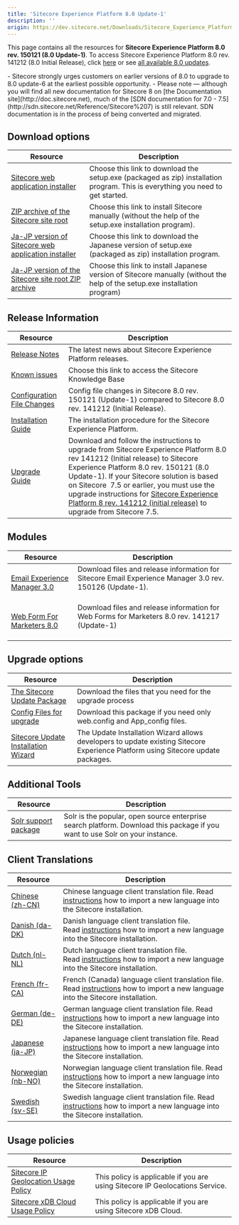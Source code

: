 ```yaml
---
title: 'Sitecore Experience Platform 8.0 Update-1'
description: ''
origin: https://dev.sitecore.net/Downloads/Sitecore_Experience_Platform/8_0/Sitecore_Experience_Platform_8_update1.aspx
---
```


This page contains all the resources for **Sitecore Experience Platform 8.0 rev. 150121 (8.0 Update-1)**. To access Sitecore Experience Platform 8.0 rev. 141212 (8.0 Initial Release), click [here](/downloads/Sitecore_Experience_Platform/8_0/Sitecore_Experience_Platform_8_0) or see [all available 8.0 updates](/downloads/Sitecore_Experience_Platform/8_0).

  <Alert variant='warning' mb={4}>
    <AlertIcon />
    <AlertDescription>
    - Sitecore strongly urges customers on earlier versions of 8.0 to upgrade to 8.0 update-6 at the earliest possible opportunity.
    - Please note — although you will find all new documentation for Sitecore 8 on [the Documentation site](http://doc.sitecore.net), much of the [SDN documentation for 7.0 - 7.5](http://sdn.sitecore.net/Reference/Sitecore%207) is still relevant. SDN documentation is in the process of being converted and migrated.
    </AlertDescription>
  </Alert>


## Download options

| Resource                                                                                                                                                                                                                                                | Description                                                                                                                    |
| ------------------------------------------------------------------------------------------------------------------------------------------------------------------------------------------------------------------------------------------------------- | ------------------------------------------------------------------------------------------------------------------------------ |
| [Sitecore web application installer](https://scdp.blob.core.windows.net/downloads/Sitecore%20Experience%20Platform/8%200/Sitecore%20Experience%20Platform%208%20update1/Secure/Sitecore%208.0%20rev.%20150121.zip)                                      | Choose this link to download the setup.exe (packaged as zip) installation program. This is everything you need to get started. |
| [ZIP archive of the Sitecore site root](https://scdp.blob.core.windows.net/downloads/Sitecore%20Experience%20Platform/8%200/Sitecore%20Experience%20Platform%208%20update1/Secure/site%20root/Sitecore%208.0%20rev.%20150121.zip)                       | Choose this link to install Sitecore manually (without the help of the setup.exe installation program).                        |
| [Ja-JP version of Sitecore web application installer](https://scdp.blob.core.windows.net/downloads/Sitecore%20Experience%20Platform/8%200/Sitecore%20Experience%20Platform%208%20update1/Secure/Sitecore%208.0%20rev.%20150121%20ja-JP.zip)             | Choose this link to download the Japanese version of setup.exe (packaged as zip) installation program.                         |
| [Ja-JP version of the Sitecore site root ZIP archive](https://scdp.blob.core.windows.net/downloads/Sitecore%20Experience%20Platform/8%200/Sitecore%20Experience%20Platform%208%20update1/Secure/site%20root/Sitecore%208.0%20rev.%20150121%20ja-JP.zip) | Choose this link to install Japanese version of Sitecore manually (without the help of the setup.exe installation program)     |

## Release Information

| Resource                                                                                                                                                                                                                                | Description                                                                                                                                                                                                                                                                                                                                                                                                                                 |
| --------------------------------------------------------------------------------------------------------------------------------------------------------------------------------------------------------------------------------------- | ------------------------------------------------------------------------------------------------------------------------------------------------------------------------------------------------------------------------------------------------------------------------------------------------------------------------------------------------------------------------------------------------------------------------------------------- |
| [Release Notes](/downloads/Sitecore_Experience_Platform/8_0/Sitecore_Experience_Platform_8_update1/Release_Notes)                                                                                                                       | The latest news about Sitecore Experience Platform releases.                                                                                                                                                                                                                                                                                                                                                                                |
| [Known issues](https://kb.sitecore.net/articles/616431)                                                                                                                                                                                 | Choose this link to access the Sitecore Knowledge Base                                                                                                                                                                                                                                                                                                                                                                                      |
| [Configuration File Changes](https://scdp.blob.core.windows.net/downloads/Sitecore%20Experience%20Platform/8%200/Sitecore%20Experience%20Platform%208%20update1/Secure/Sitecore%2080%20Update%201%20Configuration%20File%20Changes.pdf) | Config file changes in Sitecore 8.0 rev. 150121 (Update-1) compared to Sitecore 8.0 rev. 141212 (Initial Release).                                                                                                                                                                                                                                                                                                                          |
| [Installation Guide](https://scdp.blob.core.windows.net/downloads/Sitecore%20Experience%20Platform/8%200/Sitecore%20Experience%20Platform%208%200/Secure/InstallationGuideSC80A4.pdf)                                                   | The installation procedure for the Sitecore Experience Platform.                                                                                                                                                                                                                                                                                                                                                                            |
| [Upgrade Guide](https://scdp.blob.core.windows.net/downloads/Sitecore%20Experience%20Platform/8%200/Sitecore%20Experience%20Platform%208%20update1/Secure/Sitecore%2080%20Update%201%20Update%20Instructions.pdf)                       | Download and follow the instructions to upgrade from Sitecore Experience Platform 8.0 rev 141212 (Initial release) to Sitecore Experience Platform 8.0 rev. 150121 (8.0 Update-1). If your Sitecore solution is based on Sitecore  7.5 or earlier, you must use the upgrade instructions for [Sitecore Experience Platform 8 rev. 141212 (initial release)](~/link?_id=BBE8D6E386894D049A594D5814F53020&_z=z) to upgrade from Sitecore 7.5. |

## Modules

| Resource                                                                                                                            | Description                                                                                                            |
| ----------------------------------------------------------------------------------------------------------------------------------- | ---------------------------------------------------------------------------------------------------------------------- |
| [Email Experience Manager 3.0](/downloads/Email_Experience_Manager/Email_Experience_Manager_30/Email_Experience_Manager_30_Update1) | Download files and release information for Sitecore Email Experience Manager 3.0 rev. 150126 (Update-1). <br /> <br /> |
| [Web Form For Marketers 8.0](/downloads/Web_Forms_For_Marketers/Web_Forms_for_Marketers_80/Web_Forms_for_Marketers_80_Update1)      | Download files and release information for Web Forms for Marketers 8.0 rev. 141217 (Update-1) <br />                   |

## Upgrade options

| Resource                                                                                                                                                                                                                                      | Description                                                                                                                      |
| --------------------------------------------------------------------------------------------------------------------------------------------------------------------------------------------------------------------------------------------- | -------------------------------------------------------------------------------------------------------------------------------- |
| [The Sitecore Update Package](https://scdp.blob.core.windows.net/downloads/Sitecore%20Experience%20Platform/8%200/Sitecore%20Experience%20Platform%208%20update1/Secure/Sitecore%20XP%208%20update%201%20Upgrade%20Packages.zip)              | Download the files that you need for the upgrade process                                                                         |
| [Config Files for upgrade](https://scdp.blob.core.windows.net/downloads/Sitecore%20Experience%20Platform/8%200/Sitecore%20Experience%20Platform%208%20update1/Secure/Config%20Files%20for%20Sitecore%20XP%208%20Update1.zip)                  | Download this package if you need only web.config and App_config files.                                                          |
| [Sitecore Update Installation Wizard](https://scdp.blob.core.windows.net/downloads/Sitecore%20Experience%20Platform/8%200/Sitecore%20Experience%20Platform%208%200/Secure/Sitecore%20Update%20Installation%20Wizard%20100%20rev%20150219.zip) | The Update Installation Wizard allows developers to update existing Sitecore Experience Platform using Sitecore update packages. |

## Additional Tools

| Resource                                                                                                                                                                                                            | Description                                                                                                                  |
| ------------------------------------------------------------------------------------------------------------------------------------------------------------------------------------------------------------------- | ---------------------------------------------------------------------------------------------------------------------------- |
| [Solr support package](https://scdp.blob.core.windows.net/downloads/Sitecore%20Experience%20Platform/8%200/Sitecore%20Experience%20Platform%208%20update1/Secure/Sitecore.Solr.Support%201.0.0%20rev.%20150120.zip) | Solr is the popular, open source enterprise search platform. Download this package if you want to use Solr on your instance. |

## Client Translations

| Resource                                                                                                                                                                                    | Description                                                                                                                                                                          |
| ------------------------------------------------------------------------------------------------------------------------------------------------------------------------------------------- | ------------------------------------------------------------------------------------------------------------------------------------------------------------------------------------ |
| [Chinese (zh-CN)](https://scdp.blob.core.windows.net/downloads/Sitecore%20Experience%20Platform/8%200/Sitecore%20Experience%20Platform%208%20update1/Secure/platform80-zh-CN-150206.zip)    | Chinese language client translation file. Read [instructions](~/link?_id=A389FE1B59724AB08B57D1A9E526850A&_z=z) how to import a new language into the Sitecore installation.         |
| [Danish (da-DK)](https://scdp.blob.core.windows.net/downloads/Sitecore%20Experience%20Platform/8%200/Sitecore%20Experience%20Platform%2080%20Update3/Secure/Platform80daDK%20rev150422.zip) | Danish language client translation file. Read [instructions](~/link?_id=A389FE1B59724AB08B57D1A9E526850A&_z=z) how to import a new language into the Sitecore installation.          |
| [Dutch (nl-NL)](https://scdp.blob.core.windows.net/downloads/Sitecore%20Experience%20Platform/8%200/Sitecore%20Experience%20Platform%208%200/Secure/Platform80nlNL150420.zip)               | Dutch language client translation file. Read [instructions](~/link?_id=A389FE1B59724AB08B57D1A9E526850A&_z=z) how to import a new language into the Sitecore installation. <br />    |
| [French (fr-CA)](https://scdp.blob.core.windows.net/downloads/Sitecore%20Experience%20Platform/8%200/Sitecore%20Experience%20Platform%208%200/Secure/platform80-fr-CA-151118.zip)           | French (Canada) language client translation file. Read [instructions](~/link?_id=A389FE1B59724AB08B57D1A9E526850A&_z=z) how to import a new language into the Sitecore installation. |
| [German (de-DE)](https://scdp.blob.core.windows.net/downloads/Sitecore%20Experience%20Platform/8%200/Sitecore%20Experience%20Platform%208%20update1/Secure/platform80-de-DE-150121.zip)     | German language client translation file. Read [instructions](~/link?_id=A389FE1B59724AB08B57D1A9E526850A&_z=z) how to import a new language into the Sitecore installation.          |
| [Japanese (ja-JP)](https://scdp.blob.core.windows.net/downloads/Sitecore%20Experience%20Platform/8%200/Sitecore%20Experience%20Platform%208%20update1/Secure/platform80-ja-JP-150121.zip)   | Japanese language client translation file. Read [instructions](~/link?_id=A389FE1B59724AB08B57D1A9E526850A&_z=z) how to import a new language into the Sitecore installation.        |
| [Norwegian (nb-NO)](https://scdp.blob.core.windows.net/downloads/Sitecore%20Experience%20Platform/8%200/Sitecore%20Experience%20Platform%208%200/Secure/platform80nbNO150702.zip)           | Norwegian language client translation file. Read [instructions](~/link?_id=A389FE1B59724AB08B57D1A9E526850A&_z=z) how to import a new language into the Sitecore installation.       |
| [Swedish (sv-SE)](https://scdp.blob.core.windows.net/downloads/Sitecore%20Experience%20Platform/8%200/Sitecore%20Experience%20Platform%208%20update1/Secure/platform80svSE150623.zip)       | Swedish language client translation file. Read [instructions](~/link?_id=A389FE1B59724AB08B57D1A9E526850A&_z=z) how to import a new language into the Sitecore installation.         |

## Usage policies

| Resource                                                                                                             | Description                                                                  |
| -------------------------------------------------------------------------------------------------------------------- | ---------------------------------------------------------------------------- |
| [Sitecore IP Geolocation Usage Policy](/downloads/Sitecore_Experience_Platform/Sitecore_IP_Geolocation_Usage_Policy) | This policy is applicable if you are using Sitecore IP Geolocations Service. |
| [Sitecore xDB Cloud Usage Policy](/downloads/Sitecore_Experience_Platform/Sitecore_xDB_Cloud_Usage_Policy)           | This policy is applicable if you are using Sitecore xDB Cloud.               |
